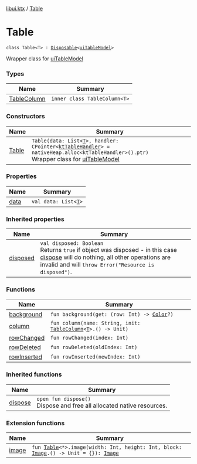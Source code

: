 [libui.ktx](../README.md) / [Table](README.md)

# Table

`class Table<T> : `[`Disposable`](../-disposable/README.md)`<`[`uiTableModel`](../../libui/ui-table-model.md)`>`

Wrapper class for [uiTableModel](../../libui/ui-table-model.md)

### Types

| Name | Summary |
|---|---|
| [TableColumn](-table-column/README.md) | `inner class TableColumn<T>` |

### Constructors

| Name | Summary |
|---|---|
| [Table](-table.md) | `Table(data: List<`[`T`](-table-column/README.md#T)`>, handler: CPointer<`[`ktTableHandler`](../../libui/kt-table-handler/README.md)`> = nativeHeap.alloc<ktTableHandler>().ptr)`<br>Wrapper class for [uiTableModel](../../libui/ui-table-model.md) |

### Properties

| Name | Summary |
|---|---|
| [data](data.md) | `val data: List<`[`T`](-table-column/README.md#T)`>` |

### Inherited properties

| Name | Summary |
|---|---|
| [disposed](../-disposable/disposed.md) | `val disposed: Boolean`<br>Returns `true` if object was disposed - in this case [dispose](../-disposable/dispose.md) will do nothing, all other operations are invalid and will `throw Error("Resource is disposed")`. |

### Functions

| Name | Summary |
|---|---|
| [background](background.md) | `fun background(get: (row: Int) -> `[`Color`](../../libui.ktx.draw/-color/README.md)`?)` |
| [column](column.md) | `fun column(name: String, init: `[`TableColumn`](-table-column/README.md)`<`[`T`](-table-column/README.md#T)`>.() -> Unit)` |
| [rowChanged](row-changed.md) | `fun rowChanged(index: Int)` |
| [rowDeleted](row-deleted.md) | `fun rowDeleted(oldIndex: Int)` |
| [rowInserted](row-inserted.md) | `fun rowInserted(newIndex: Int)` |

### Inherited functions

| Name | Summary |
|---|---|
| [dispose](../-disposable/dispose.md) | `open fun dispose()`<br>Dispose and free all allocated native resources. |

### Extension functions

| Name | Summary |
|---|---|
| [image](../../libui.ktx.draw/image.md) | `fun `[`Table`](README.md)`<*>.image(width: Int, height: Int, block: `[`Image`](../../libui.ktx.draw/-image/README.md)`.() -> Unit = {}): `[`Image`](../../libui.ktx.draw/-image/README.md) |
